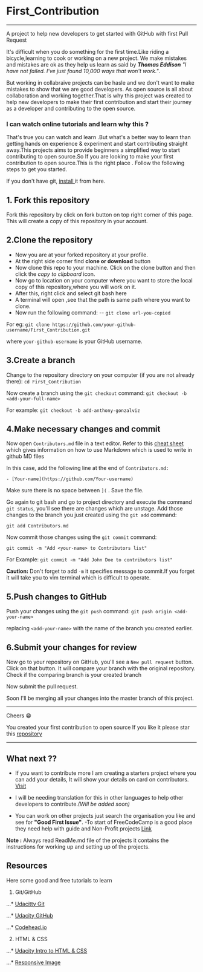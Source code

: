 # First_Contribution
---
A project to help new developers to get started with GitHub with first Pull Request

It's difficult when you do something for the first time.Like riding a bicycle,learning to cook or working on a new project. We make mistakes and mistakes are ok as they help us learn as said by *__Thomas Eddison__* *"I have not failed. I've just found 10,000 ways that won't work."*.

But working in collabraive projects can be hasle and we don't want to make mistakes to show that we are good developers. As open source is all about collaboration and working together.That is why this project was created to help new developers to make their first contribution and start their journey as a developer and contributing to the open source.

### I can watch online tutorials and learn why this ?

That's true you can watch and learn .But what's a better way to learn than getting hands on experience & experiment and start contributing straight away.This projects aims to provide beginners a simplified way to start contributing to open source.So If you are looking to make your first contribution to open source.This is the right place . Follow the following steps to  get you started.

If you don't have git, [install ]( https://help.github.com/articles/set-up-git/) it from here.

## 1. Fork this repository
Fork this repository by click on fork button on top right corner of this page.
This will create a copy of this repository in your account.

## 2.Clone the repository

* Now you are at your forked repository at your profile.
* At the right side corner find  __clone or download__ button
* Now clone this repo to your machine. Click on the clone button and then click the *copy to clipboard* icon.
* Now go to location on your computer where you want to store the local copy of this repository,where you will work on it.
* After this, right click and select git bash here
* A terminal will open ,see that the path is same path where you want to clone.
* Now run the following command:
--
`git clone url-you-copied`

For eg:
`git clone https://github.com/your-github-username/First_Contribution.git`

where `your-github-username` is your GitHub username.

## 3.Create a branch

Change to the repository directory on your computer (if you are not already there):
`cd First_Contribution`

Now create a branch using the `git checkout` command:
`git checkout -b <add-your-full-name>`

For example:
`git checkout -b add-anthony-gonzalviz`

## 4.Make necessary changes and commit

Now open `Contributors.md` file in a text editor. Refer to this [cheat sheet](https://github.com/adam-p/markdown-here/wiki/Markdown-Cheatsheet) which gives information on how to use Markdown which is used to write in github MD files

In this case, add the following line at the end of `Contributors.md:`

`- [Your-name](https://github.com/Your-username)`

Make sure there is no space between `](` . Save the file.

Go again to git bash and go to project directory and execute the command `git status`, you'll see there are changes which are unstage. Add those changes to the branch you just created using the `git add` command:

`git add Contributors.md`

Now commit those changes using the `git commit` command:

`git commit -m "Add <your-name> to Contributors list"`

For Example: 
`git commit -m "Add John Doe to contributors list"`

__Caution:__ Don't forget to add `-m` it specifies message to commit.If you forget it will take you to vim terminal which is difficult to operate.

## 5.Push changes to GitHub

Push your changes using the `git push` command:
`git push origin <add-your-name>`

replacing `<add-your-name>` with the name of the branch you created earlier.

## 6.Submit your changes for review

Now go to your repository on GitHub, you'll see a  `New pull request` button.  Click on that button.
It will compare your branch with the original repository. Check if the comparing branch is your created branch

Now submit the pull request.

Soon I'll be merging all your changes into the master branch of this project.

---
Cheers :grin:

You created your first contribution to open source
If you like it please star this [repository](https://github.com/divayg/First_Contribution)

---
## What next ??

* If you want to contribute more I am creating a starters project where you can add your details, It will show your details on card on contributors. [Visit](https://github.com/divayg/First_Contribution/project)

* I will be needing translation for this in other languages to help other developers to contribute.*(Will be added soon)*

* You can work on other projects just search the organisation you like and see for **"Good First Issue"**.
-To start of FreeCodeCamp is a good place they need help with guide and Non-Profit projects [Link](https://github.com/freeCodeCamp/guides)

__Note :__ Always read ReadMe.md file of the projects it contains the instructions for working up and setting up of the projects.


## Resources 

Here some good and free tutorials to learn 

1. Git/GitHub

...* [Udacitty Git](https://in.udacity.com/course/version-control-with-git--ud123)

...* [Udacity GitHub](https://in.udacity.com/course/github-collaboration--ud456)

...* [Codehead.io](https://egghead.io/courses/how-to-contribute-to-an-open-source-project-on-github)

2. HTML & CSS

...* [Udacity Intro to HTML & CSS](https://in.udacity.com/course/intro-to-html-and-css--ud304)

...* [Responsive Image](https://in.udacity.com/course/responsive-images--ud882)
